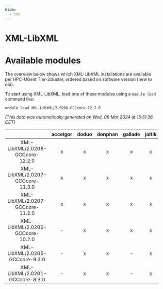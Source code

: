 ```yaml
---
hide:
  - toc
---
```


XML-LibXML
==========

# Available modules


The overview below shows which XML-LibXML installations are available per HPC-UGent Tier-2cluster, ordered based on software version (new to old).

To start using XML-LibXML, load one of these modules using a `module load` command like:

```shell
module load XML-LibXML/2.0208-GCCcore-12.2.0
```

*(This data was automatically generated on Wed, 06 Mar 2024 at 15:51:26 CET)*  

| |accelgor|doduo|donphan|gallade|joltik|skitty|
| :---: | :---: | :---: | :---: | :---: | :---: | :---: |
|XML-LibXML/2.0208-GCCcore-12.2.0|x|x|x|x|x|x|
|XML-LibXML/2.0207-GCCcore-11.3.0|x|x|x|x|x|x|
|XML-LibXML/2.0207-GCCcore-11.2.0|x|x|x|x|x|x|
|XML-LibXML/2.0206-GCCcore-10.2.0|-|x|x|x|x|x|
|XML-LibXML/2.0205-GCCcore-9.3.0|-|x|x|-|x|x|
|XML-LibXML/2.0201-GCCcore-8.3.0|-|x|x|-|x|x|
